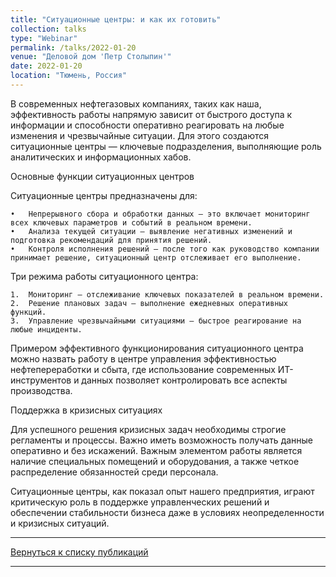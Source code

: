 ```yaml
---
title: "Ситуационные центры: и как их готовить"
collection: talks
type: "Webinar"
permalink: /talks/2022-01-20
venue: "Деловой дом 'Петр Столыпин'"
date: 2022-01-20
location: "Тюмень, Россия"
---
```


В современных нефтегазовых компаниях, таких как наша, эффективность работы напрямую зависит от быстрого доступа к информации и способности оперативно реагировать на любые изменения и чрезвычайные ситуации. Для этого создаются ситуационные центры — ключевые подразделения, выполняющие роль аналитических и информационных хабов.

Основные функции ситуационных центров

Ситуационные центры предназначены для:

	•	Непрерывного сбора и обработки данных — это включает мониторинг всех ключевых параметров и событий в реальном времени.
	•	Анализа текущей ситуации — выявление негативных изменений и подготовка рекомендаций для принятия решений.
	•	Контроля исполнения решений — после того как руководство компании принимает решение, ситуационный центр отслеживает его выполнение.

Три режима работы ситуационного центра:

	1.	Мониторинг — отслеживание ключевых показателей в реальном времени.
	2.	Решение плановых задач — выполнение ежедневных оперативных функций.
	3.	Управление чрезвычайными ситуациями — быстрое реагирование на любые инциденты.

Примером эффективного функционирования ситуационного центра можно назвать работу в центре управления эффективностью нефтепереработки и сбыта, где использование современных ИТ-инструментов и данных позволяет контролировать все аспекты производства.

Поддержка в кризисных ситуациях

Для успешного решения кризисных задач необходимы строгие регламенты и процессы. Важно иметь возможность получать данные оперативно и без искажений. Важным элементом работы является наличие специальных помещений и оборудования, а также четкое распределение обязанностей среди персонала.

Ситуационные центры, как показал опыт нашего предприятия, играют критическую роль в поддержке управленческих решений и обеспечении стабильности бизнеса даже в условиях неопределенности и кризисных ситуаций.

---

[Вернуться к списку публикаций](/talks)

---